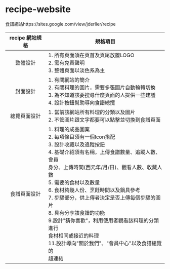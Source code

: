 # recipe-website
食譜網站https://sites.google.com/view/jderlier/recipe

| recipe 網站規格 | 規格項目                                                                                                                                                                                                                                                                                                                                                                                                                                                                                                                                      |
|:---------------:|-----------------------------------------------------------------------------------------------------------------------------------------------------------------------------------------------------------------------------------------------------------------------------------------------------------------------------------------------------------------------------------------------------------------------------------------------------------------------------------------------------------------------------------------------|
| 整體設計        | 1. 所有頁面須在頁首及頁尾放置LOGO<br>2. 需有免責聲明<br>3. 整體頁面以淡色系為主                                                                                                                                                                                                                                                                                                                                                                                                                                                               |
| 封面設計        | 1. 有關網站的簡介<br>2. 有關料理的圖片，需要多張圖片自動輪轉切換<br>3. 為不知道該要搜尋什麼頁面的人提供一些建議<br>4. 設計按鈕幫助導向食譜總攬                                                                                                                                                                                                                                                                                                                                                                                                |
| 總覽頁面設計    | 1. 當前該網站所有料理的分類以及圖片<br>2. 不管圖片跟文字都要可以點擊並切換到食譜頁面<br>                                                                                                                                                                                                                                                                                                                                                                                                                           |
| 食譜頁面設計    | 1. 料理的成品圖案<br>2. 每項條目須有一個Icon搭配<br>3. 設計收藏以及追蹤按鈕<br>4. 基礎介紹須有名稱，上傳食譜數量、追蹤人數、會員<br>   身分、上傳時間(西元年/月/日)、觀看人數、收藏人<br>   數<br>5. 需要的食材以及數量<br>6. 食材夠幾人份、烹飪時間以及鍋具參考<br>7. 步驟部分，供上傳者決定是否上傳每個步驟的圖片<br>8. 具有分享該食譜的功能<br>9.設計"猜你喜歡"，利用使用者觀看該料理的分類進行<br>   食材相同或接近的料理<br>11.設計導向"關於我們"、"會員中心"以及食譜總覽的<br>   超連結 |
